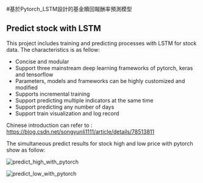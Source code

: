 #基於Pytorch_LSTM設計的基金贖回報酬率預測模型

## Predict stock with LSTM

This project includes training and predicting processes with LSTM for stock data. The characteristics is as fellow: 

- Concise and modular
- Support three mainstream deep learning frameworks of pytorch, keras and tensorflow
- Parameters, models and frameworks can be highly customized and modified
- Supports incremental training
- Support predicting multiple indicators at the same time
- Support predicting any number of days
- Support train visualization and log record


Chinese introduction can refer to : <https://blog.csdn.net/songyunli1111/article/details/78513811>



The simultaneous predict results for stock high and low price with pytorch show as follow:

![predict_high_with_pytorch](https://github.com/hichenway/stock_predict_with_LSTM/blob/master/figure/predict_high_with_pytorch.png)

![predict_low_with_pytorch](https://github.com/hichenway/stock_predict_with_LSTM/blob/master/figure/predict_low_with_pytorch.png)
